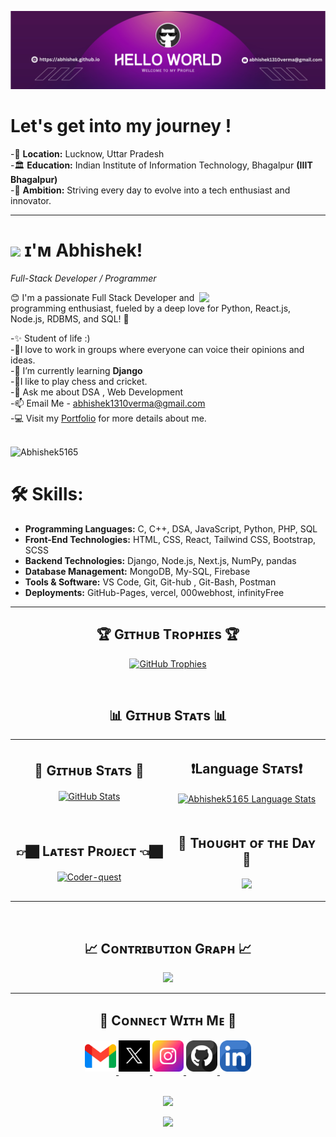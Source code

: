 <!--Banner-->
![Abhishek5165 Banner Image](https://github.com/Abhishek5165/Abhishek5165/blob/main/banner.jpg)

# Let's get into my journey !


-📍 **Location:** Lucknow, Uttar Pradesh <br>
-🏛️ **Education:**  Indian Institute of Information Technology, Bhagalpur **(IIIT Bhagalpur)**<br>
-🚀 **Ambition:** Striving every day to evolve into a tech enthusiast and innovator.

---

<!--Header Name-->
# <img src="https://emojis.slackmojis.com/emojis/images/1531849430/4246/blob-sunglasses.gif?1531849430" width="30"/> ɪ'ᴍ Abhishek! 
*Full-Stack Developer / Programmer*
<br /> 

<!--Night Owl image-->
<div>
  <img align="right" width="40%" src="https://owlbertsio-resized.s3.amazonaws.com/Popper.psd.full.png">
</div>
<p align="left">😊 I'm a passionate Full Stack Developer and programming enthusiast, fueled by a deep love for Python, React.js, Node.js, RDBMS, and SQL! 🚀</p>

-✨ Student of life :)<br/>
-🤝I love to work in groups where everyone can voice their opinions and ideas.<br/>
-🌱 I’m currently learning <strong> Django</strong><br>
-🏏I like to play chess and cricket.<br>
-💬 Ask me about DSA , Web Development<br/>
-📫 Email Me - <a href="https://gmail.com">abhishek1310verma@gmail.com</a><br/>
-💻 Visit my [Portfolio](https://secret-lemon-xi.vercel.app/) for more details about me.
<br/>
<br/>
<!--Profile Count Badge-->
<p align="left">
  <img src="https://komarev.com/ghpvc/?username=Abhishek5165&label=Profile%20views&color=770677&style=for-the-badge&logo=star" alt="Abhishek5165" style="padding-right:20px;" />
</p>

# 🛠️ Skills:

- **Programming Languages:** C, C++, DSA, JavaScript, Python, PHP, SQL
- **Front-End Technologies:** HTML, CSS, React, Tailwind CSS, Bootstrap, SCSS
- **Backend Technologies:** Django, Node.js, Next.js, NumPy, pandas
- **Database Management:** MongoDB, My-SQL, Firebase
- **Tools & Software:** VS Code, Git, Git-hub , Git-Bash, Postman
- **Deployments:** GitHub-Pages, vercel, 000webhost, infinityFree
  
---
<!--Trophies Section-->   
<h2 align="center">🏆 Gɪᴛʜᴜʙ Tʀᴏᴘʜɪᴇs 🏆</h2>
<p align="center">
  <a href="https://github.com/Abhishek5165">
    <picture>
      <source media="(prefers-color-scheme: dark)" srcset="https://github-profile-trophy.vercel.app/?username=Abhishek5165&no-bg=true&row=2&column=6&margin-w=20&margin-h=20&theme=monokai">
      <source media="(prefers-color-scheme: light)" srcset="https://github-profile-trophy.vercel.app/?username=Abhishek5165&no-bg=true&row=2&column=6&margin-w=20&margin-h=20">
      <img alt="GitHub Trophies" src="https://github-profile-trophy.vercel.app/?username=Abhishek5165&no-bg=true&no-frame=true&row=2&column=6&margin-w=20&margin-h=20">
    </picture>
  </a>
</p>
<br />


<!--Github stats Table--> 
<h2 align="center">📊 Gɪᴛʜᴜʙ Sᴛᴀᴛs 📊</h2>

<table width="100%">
  <tr>
    <td width="50%">
      <h2 align="center">🧣 Gɪᴛʜᴜʙ Sᴛᴀᴛs 🧣</h2>
      <p align="center">
        <a href="https://github.com/Abhishek5165">
          <img align="center" src="https://github-readme-stats.vercel.app/api?username=Abhishek5165&count_private=true&show_icons=true&theme=nightowl&bg_color=0,000000,441350&title_color=c56a90&text_color=ffffff&rank_icon=github&hide=prs,issues,contribs&show=reviews,prs_merged,prs_merged_percentage" alt="GitHub Stats" />
        </a>
      </p>
    </td>
    <td width="50%">
      <h2 align="center">❗️Language Sᴛᴀᴛs❗️</h2>
      <p align="center">
        <a href="https://github.com/Abhishek5165">
<!--           <img align="center" src="https://github-readme-stats.vercel.app/api/top-langs?username=Abhishek5165&bg_color=2E0331&title_color=FFEB95&text_color=FFFFFF&icon_color=FFFFFF&hide_border=true" alt="Abhishek5165 Language Stats" /> -->
          <img align="center" src="https://github-readme-stats.vercel.app/api/top-langs?username=Abhishek5165&bg_color=2E0331&title_color=FFEB95&text_color=FFFFFF&icon_color=FFFFFF&hide_border=true&layout=compact&card_width=450" alt="Abhishek5165 Language Stats" />
        </a>
      </p>
    </td>
  </tr>
  <tr>
    <td width="50%">
      <h2 align="center">👉🏿 Lᴀᴛᴇsᴛ Pʀᴏᴊᴇᴄᴛ 👈🏿</h2>
      <p align="center">
        <a href="https://github.com/Abhishek5165/Coder-quest">
          <img align="center" width="470" src="https://github-readme-stats.vercel.app/api/pin/?username=Abhishek5165&repo=Coder-quest&theme=nightowl&show_owner=true&bg_color=0,000000,441350&title_color=c56a90&text_color=ffffff" alt="Coder-quest" />
        </a>
      </p>
    </td>
    <td width="50%">
      <h2 align="center">🌟 Tʜᴏᴜɢʜᴛ ᴏғ ᴛʜᴇ Dᴀʏ 🌟</h2>
      <p align="center">
    <img src="https://readme-daily-quotes.vercel.app/api?author=Steve%20Jobs&quote=Have%20the%20courage%20to%20follow%20your%20heart%20and%20intuition.%20They%20somehow%20know%20what%20you%20truly%20want%20to%20become.&theme=dark&bg_color=220a28&author_color=ffeb95&accent_color=c56a90">
</p>
    </td>
  </tr>
</table>
<br />

<!--Contribution Graph-->
<h2 align="center">📈 Cᴏɴᴛʀɪʙᴜᴛɪᴏɴ Gʀᴀᴘʜ 📈</h2>
<div align="center">
    <img src="https://github-readme-activity-graph.vercel.app/graph?username=Abhishek5165&bg_color=220a28&&color=ffffff&line=c56a90&point=ffeb95&area=false&hide_border=false" border-radius="15">
</div>

---

<!--Contact Section--> 

<h2 align="center">🤝 Cᴏɴɴᴇᴄᴛ Wɪᴛʜ Mᴇ 🤝 </h2>
<div align="center">
  
<a href="mailto:abhishek1310verma@gmail.com" target="_blank">
<img src="./gmail.png" width=50 height=50 alt="abhishek1310verma@gmail.com" style="margin-bottom: 5px;" />
</a>

<a href="https://x.com/Abhishek_13107" target="_blank">
<img src="./twitter.png" width=50 height=50 alt="Abhishek_13107" style="margin-bottom: 5px;" />
</a>

<a href="https://www.instagram.com/abhishek_v13" target="_blank">
<img src="./instagram.png" width=50 height=50 alt="abhishek_v13" style="margin-bottom: 5px;" />
</a>

<a href="https://github.com/Abhishek5165" target="_blank">
<img src="./github.png" width=50 height=50 alt="Abhishek5165" style="margin-bottom: 5px;" />
</a>

<a href="https://www.linkedin.com/in/abhishek-verma-600899247/" target="_blank">
<img src="./linkedin.png" width=50 height=50 alt="linkedin" style="margin-bottom: 5px;" />
</a>
</div>
<br/>
<p align="center">
  <img src="https://github.com/Abhishek5165/Abhishek5165/blob/main/git.avif"/>
</p>
<!--Footer--> 
<p align="center">
  <img src="https://capsule-render.vercel.app/api?type=waving&color=3da37a&height=65&section=footer"/>
</p>

